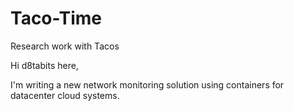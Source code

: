 # Taco-Time
Research work with Tacos

Hi d8tabits here,

I'm writing a new network monitoring solution using containers for datacenter cloud systems.
